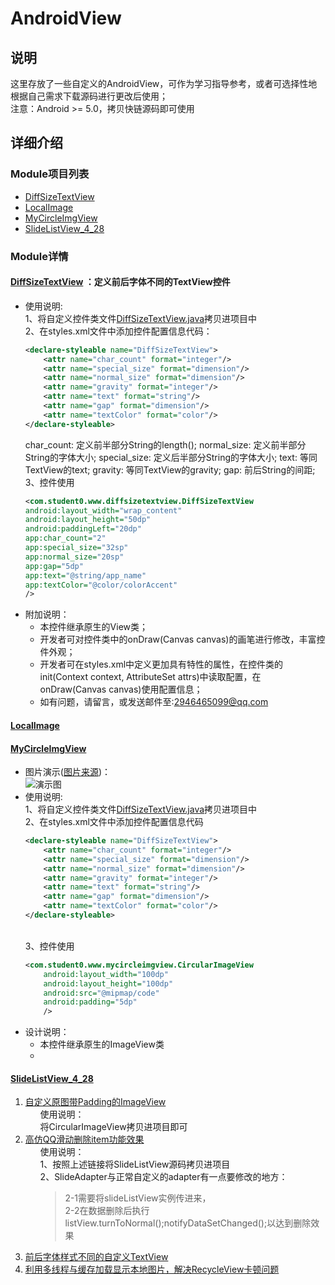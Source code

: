 # AndroidView
## 说明
这里存放了一些自定义的AndroidView，可作为学习指导参考，或者可选择性地根据自己需求下载源码进行更改后使用；
</br>
注意：Android >= 5.0，拷贝快链源码即可使用
## 详细介绍
### Module项目列表
* [DiffSizeTextView][1]
* [LocalImage][2]
* [MyCircleImgView][3]
* [SlideListView_4_28][4]
### Module详情
#### [DiffSizeTextView][1] ：定义前后字体不同的TextView控件
* 使用说明:
	<i></i><br>1、将自定义控件类文件[DiffSizeTextView.java][7]拷贝进项目中
	<i></i><br>2、在styles.xml文件中添加控件配置信息代码：<br>
	```xml
	<declare-styleable name="DiffSizeTextView">
        <attr name="char_count" format="integer"/>
        <attr name="special_size" format="dimension"/>
        <attr name="normal_size" format="dimension"/>
        <attr name="gravity" format="integer"/>
        <attr name="text" format="string"/>
        <attr name="gap" format="dimension"/>
        <attr name="textColor" format="color"/>
    </declare-styleable>
	```
	char_count: 定义前半部分String的length();
	normal_size: 定义前半部分String的字体大小;
	special_size: 定义后半部分String的字体大小;
	text: 等同TextView的text;
	gravity: 等同TextView的gravity;
	gap: 前后String的间距;
	<i></i><br>3、控件使用<br>
	```xml
	<com.student0.www.diffsizetextview.DiffSizeTextView
    android:layout_width="wrap_content"
    android:layout_height="50dp"
    android:paddingLeft="20dp"
    app:char_count="2"
    app:special_size="32sp"
    app:normal_size="20sp"
    app:gap="5dp"
    app:text="@string/app_name"
    app:textColor="@color/colorAccent"
    />
	```
* 附加说明：
	* 本控件继承原生的View类；
	* 开发者可对控件类中的onDraw(Canvas canvas)的画笔进行修改，丰富控件外观；
	* 开发者可在styles.xml中定义更加具有特性的属性，在控件类的init(Context context, AttributeSet attrs)中读取配置，在onDraw(Canvas canvas)使用配置信息；
	* 如有问题，请留言，或发送邮件至:2946465099@qq.com
#### [LocalImage][2]
#### [MyCircleImgView][3]
* 图片演示([图片来源][5])：
<i></i><br>![演示图][6]<br>
* 使用说明:
	<i></i><br>1、将自定义控件类文件[DiffSizeTextView.java][7]拷贝进项目中
	<i></i><br>2、在styles.xml文件中添加控件配置信息代码<br>
	```xml
	<declare-styleable name="DiffSizeTextView">
        <attr name="char_count" format="integer"/>
        <attr name="special_size" format="dimension"/>
        <attr name="normal_size" format="dimension"/>
        <attr name="gravity" format="integer"/>
        <attr name="text" format="string"/>
        <attr name="gap" format="dimension"/>
        <attr name="textColor" format="color"/>
    </declare-styleable>
	```
	<i></i><br>3、控件使用<br>
	```xml
	<com.student0.www.mycircleimgview.CircularImageView
        android:layout_width="100dp"
        android:layout_height="100dp"
        android:src="@mipmap/code"
        android:padding="5dp"
        />
	```
* 设计说明：
	* 本控件继承原生的ImageView类
	* 
#### [SlideListView_4_28][4]
<ol>
	<li>
		<a href="https://github.com/jiarWang/AndroidView/blob/master/MyCircleImgView/app/src/main/java/com/student0/www/mycircleimgview/CircularImageView.java">自定义原图带Padding的ImageView</a>
		<ul style="list-style-type:none">
		使用说明：
		<li>将CircularImageView拷贝进项目即可</li>
	</ul>
</li>
	<li><a href="https://github.com/jiarWang/AndroidView/blob/master/SlideListView_4_28/app/src/main/java/com/student0/www/slidelistview_4_28/SlideListView.java">高仿QQ滑动删除item功能效果</a>
		<ul style="list-style-type:none">
			使用说明：
			<li>1、按照上述链接将SlideListView源码拷贝进项目</li>
			<li>2、SlideAdapter与正常自定义的adapter有一点要修改的地方：
				<br/><blockquote>2-1需要将slideListView实例传进来， 
				<br/>2-2在数据删除后执行listView.turnToNormal();notifyDataSetChanged();以达到删除效果</li>
</ul></li>
	<li><a href="https://github.com/jiarWang/AndroidView/tree/master/DiffSizeTextView">前后字体样式不同的自定义TextView</a></li>
	<li><a href="https://github.com/jiarWang/AndroidView/tree/master/LocalImage">利用多线程与缓存加载显示本地图片，解决RecycleView卡顿问题</a></li>
	</ol>

[1]:https://github.com/jiarWang/AndroidView/tree/master/DiffSizeTextView
[2]:https://github.com/jiarWang/AndroidView/tree/master/LocalImage
[3]:https://github.com/jiarWang/AndroidView/tree/master/MyCircleImgView
[4]:https://github.com/jiarWang/AndroidView/tree/master/SlideListView_4_28
[5]:http://www.jianshu.com/p/4f55200cea14
[6]:http://upload-images.jianshu.io/upload_images/1094967-8fe878e55b39af75.jpg?imageMogr2/auto-orient/strip%7CimageView2/2/w/1240
[7]:https://github.com/jiarWang/AndroidView/blob/master/DiffSizeTextView/app/src/main/java/com/student0/www/diffsizetextview/DiffSizeTextView.java
